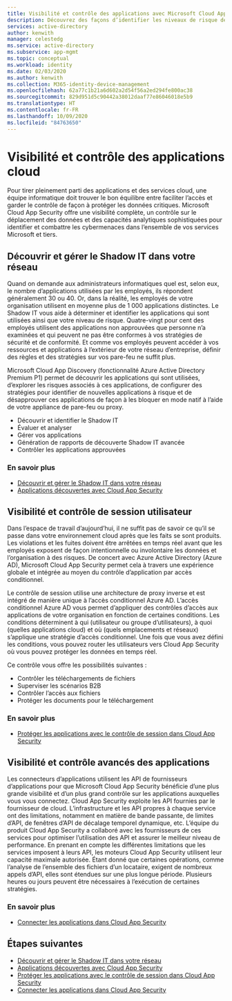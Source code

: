```yaml
---
title: Visibilité et contrôle des applications avec Microsoft Cloud App Security
description: Découvrez des façons d’identifier les niveaux de risque des applications, stopper les violations et les fuites en temps réel et utiliser des connecteurs d’application pour tirer parti d’API de fournisseurs favorisant la visibilité et la gouvernance.
services: active-directory
author: kenwith
manager: celestedg
ms.service: active-directory
ms.subservice: app-mgmt
ms.topic: conceptual
ms.workload: identity
ms.date: 02/03/2020
ms.author: kenwith
ms.collection: M365-identity-device-management
ms.openlocfilehash: 62a77c1b21a6d602a2d54f56a2ed294fe800ac38
ms.sourcegitcommit: 829d951d5c90442a38012daaf77e86046018e5b9
ms.translationtype: HT
ms.contentlocale: fr-FR
ms.lasthandoff: 10/09/2020
ms.locfileid: "84763650"
---
```

# <a name="cloud-app-visibility-and-control"></a>Visibilité et contrôle des applications cloud

Pour tirer pleinement parti des applications et des services cloud, une équipe informatique doit trouver le bon équilibre entre faciliter l’accès et garder le contrôle de façon à protéger les données critiques. Microsoft Cloud App Security offre une visibilité complète, un contrôle sur le déplacement des données et des capacités analytiques sophistiquées pour identifier et combattre les cybermenaces dans l’ensemble de vos services Microsoft et tiers.

## <a name="discover-and-manage-shadow-it-in-your-network"></a>Découvrir et gérer le Shadow IT dans votre réseau

Quand on demande aux administrateurs informatiques quel est, selon eux, le nombre d’applications utilisées par les employés, ils répondent généralement 30 ou 40. Or, dans la réalité, les employés de votre organisation utilisent en moyenne plus de 1 000 applications distinctes. Le Shadow IT vous aide à déterminer et identifier les applications qui sont utilisées ainsi que votre niveau de risque. Quatre-vingt pour cent des employés utilisent des applications non approuvées que personne n’a examinées et qui peuvent ne pas être conformes à vos stratégies de sécurité et de conformité. Et comme vos employés peuvent accéder à vos ressources et applications à l’extérieur de votre réseau d’entreprise, définir des règles et des stratégies sur vos pare-feu ne suffit plus.

Microsoft Cloud App Discovery (fonctionnalité Azure Active Directory Premium P1) permet de découvrir les applications qui sont utilisées, d’explorer les risques associés à ces applications, de configurer des stratégies pour identifier de nouvelles applications à risque et de désapprouver ces applications de façon à les bloquer en mode natif à l’aide de votre appliance de pare-feu ou proxy.

- Découvrir et identifier le Shadow IT
- Évaluer et analyser
- Gérer vos applications
- Génération de rapports de découverte Shadow IT avancée
- Contrôler les applications approuvées
 
### <a name="learn-more"></a>En savoir plus

- [Découvrir et gérer le Shadow IT dans votre réseau](https://docs.microsoft.com/cloud-app-security/tutorial-shadow-it)
- [Applications découvertes avec Cloud App Security](https://docs.microsoft.com/cloud-app-security/discovered-apps)
 
## <a name="user-session-visibility-and-control"></a>Visibilité et contrôle de session utilisateur 

Dans l’espace de travail d’aujourd’hui, il ne suffit pas de savoir ce qu’il se passe dans votre environnement cloud après que les faits se sont produits. Les violations et les fuites doivent être arrêtées en temps réel avant que les employés exposent de façon intentionnelle ou involontaire les données et l’organisation à des risques. De concert avec Azure Active Directory (Azure AD), Microsoft Cloud App Security permet cela à travers une expérience globale et intégrée au moyen du contrôle d’application par accès conditionnel. 

Le contrôle de session utilise une architecture de proxy inverse et est intégré de manière unique à l’accès conditionnel Azure AD. L’accès conditionnel Azure AD vous permet d’appliquer des contrôles d’accès aux applications de votre organisation en fonction de certaines conditions. Les conditions déterminent à qui (utilisateur ou groupe d’utilisateurs), à quoi (quelles applications cloud) et où (quels emplacements et réseaux) s’applique une stratégie d’accès conditionnel. Une fois que vous avez défini les conditions, vous pouvez router les utilisateurs vers Cloud App Security où vous pouvez protéger les données en temps réel.  

Ce contrôle vous offre les possibilités suivantes :  
- Contrôler les téléchargements de fichiers
- Superviser les scénarios B2B  
- Contrôler l’accès aux fichiers  
- Protéger les documents pour le téléchargement  
 
### <a name="learn-more"></a>En savoir plus

- [Protéger les applications avec le contrôle de session dans Cloud App Security ](https://docs.microsoft.com/cloud-app-security/proxy-intro-aad)
 
## <a name="advanced-app-visibility-and-controls"></a>Visibilité et contrôle avancés des applications 

Les connecteurs d’applications utilisent les API de fournisseurs d’applications pour que Microsoft Cloud App Security bénéficie d’une plus grande visibilité et d’un plus grand contrôle sur les applications auxquelles vous vous connectez. Cloud App Security exploite les API fournies par le fournisseur de cloud. L’infrastructure et les API propres à chaque service ont des limitations, notamment en matière de bande passante, de limites d’API, de fenêtres d’API de décalage temporel dynamique, etc. L’équipe du produit Cloud App Security a collaboré avec les fournisseurs de ces services pour optimiser l’utilisation des API et assurer le meilleur niveau de performance. En prenant en compte les différentes limitations que les services imposent à leurs API, les moteurs Cloud App Security utilisent leur capacité maximale autorisée. Étant donné que certaines opérations, comme l’analyse de l’ensemble des fichiers d’un locataire, exigent de nombreux appels d’API, elles sont étendues sur une plus longue période. Plusieurs heures ou jours peuvent être nécessaires à l’exécution de certaines stratégies. 
 
### <a name="learn-more"></a>En savoir plus  

- [Connecter les applications dans Cloud App Security](https://docs.microsoft.com/cloud-app-security/enable-instant-visibility-protection-and-governance-actions-for-your-apps)

## <a name="next-steps"></a>Étapes suivantes

- [Découvrir et gérer le Shadow IT dans votre réseau](https://docs.microsoft.com/cloud-app-security/tutorial-shadow-it)
- [Applications découvertes avec Cloud App Security](https://docs.microsoft.com/cloud-app-security/discovered-apps)
- [Protéger les applications avec le contrôle de session dans Cloud App Security ](https://docs.microsoft.com/cloud-app-security/proxy-intro-aad)
- [Connecter les applications dans Cloud App Security](https://docs.microsoft.com/cloud-app-security/enable-instant-visibility-protection-and-governance-actions-for-your-apps)
